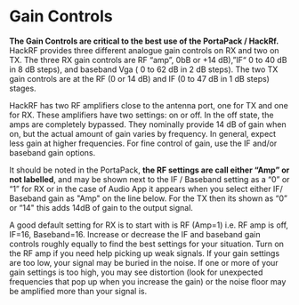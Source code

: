 # Gain Controls 
**The Gain Controls are  critical to the best use of the PortaPack / HackRf.**  HackRF provides three different analogue gain controls on RX and two on TX. The three RX gain controls are  RF “amp”, 0bB or +14 dB),”IF“ 0 to 40 dB in 8 dB steps), and baseband Vga ( 0 to 62 dB in 2 dB steps). The two TX gain controls are at the RF (0 or 14 dB) and IF (0 to 47 dB in 1 dB steps) stages.
 
HackRF has two RF amplifiers close to the antenna port, one for TX and one for RX. These amplifiers have two settings: on or off. In the off state, the amps are completely bypassed. They nominally provide 14 dB of gain when on, but the actual amount of gain varies by frequency. In general, expect less gain at higher frequencies. For fine control of gain, use the IF and/or baseband gain options.
 
It should be noted in the PortaPack, **the RF settings are call  either “Amp”  or not labelled**, and may be shown next to the IF / Baseband setting as a “0” or “1”  for RX or in the case of Audio App it appears when you select either IF/ Baseband gain as "Amp" on the line below. For the TX then its shown as “0” or “14" this adds 14dB of gain to the output signal. 

A good default setting for RX is to start with is RF (Amp=1) i.e. RF amp is off, IF=16, Baseband=16. Increase or decrease the IF and baseband gain controls roughly equally to find the best settings for your situation. Turn on the RF amp if you need help picking up weak signals. If your gain settings are too low, your signal may be buried in the noise. If one or more of your gain settings is too high, you may see distortion (look for unexpected frequencies that pop up when you increase the gain) or the noise floor may be amplified more than your signal is.
